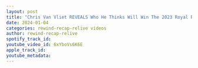 ```yaml
---
layout: post
title: "Chris Van Vliet REVEALS Who He Thinks Will Win The 2023 Royal Rumbles"
date: 2024-01-04
categories: rewind-recap-relive videos
author: rewind-recap-relive
spotify_track_id: 
youtube_video_id: 6xYboVs6K6E
apple_track_id: 
youtube_metadata: 
---
```

